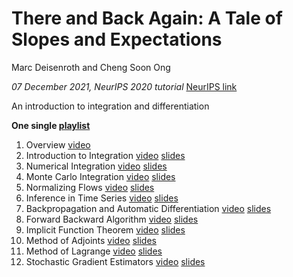---
---

# There and Back Again: A Tale of Slopes and Expectations

Marc Deisenroth and Cheng Soon Ong

_07 December 2021, NeurIPS 2020 tutorial_ [NeurIPS link](https://neurips.cc/Conferences/2020/Schedule?showEvent=16646)

An introduction to integration and differentiation

**One single [playlist]()**

1. Overview [video]()
2. Introduction to Integration [video]() [slides](neurips2020/02-integration.pdf)
3. Numerical Integration [video]() [slides](neurips2020/03-numerical-integration.pdf)
4. Monte Carlo Integration [video]() [slides](neurips2020/04-monte-carlo.pdf)
5. Normalizing Flows [video]() [slides](neurips2020/05-normalizing-flows.pdf)
6. Inference in Time Series [video]() [slides](neurips2020/06-time-series.pdf)
7. Backpropagation and Automatic Differentiation [video]() [slides](neurips2020/07-autodiff.pdf)
8. Forward Backward Algorithm [video]() [slides](neurips2020/08-forward-backward.pdf)
9. Implicit Function Theorem [video]() [slides](neurips2020/09-implicit-diff.pdf)
10. Method of Adjoints [video]() [slides](neurips2020/10-adjoint.pdf)
11. Method of Lagrange [video]() [slides](neurips2020/11-lagrange.pdf)
12. Stochastic Gradient Estimators [video]() [slides](neurips2020/12-stochastic-gradient.pdf)

